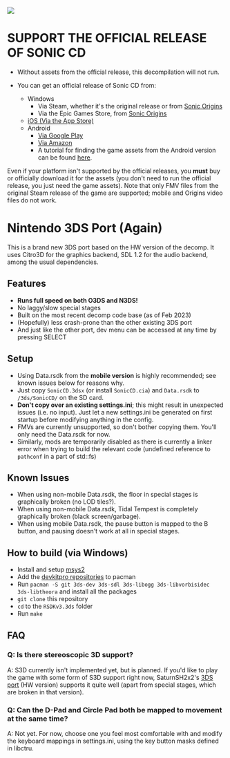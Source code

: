 ![](header.png?raw=true)
# **SUPPORT THE OFFICIAL RELEASE OF SONIC CD**
+ Without assets from the official release, this decompilation will not run.

+ You can get an official release of Sonic CD from:
  * Windows
    * Via Steam, whether it's the original release or from [Sonic Origins](https://store.steampowered.com/app/1794960)
    * Via the Epic Games Store, from [Sonic Origins](https://store.epicgames.com/en-US/p/sonic-origins)
  * [iOS (Via the App Store)](https://apps.apple.com/us/app/sonic-cd-classic/id454316134)
  * Android
    * [Via Google Play](https://play.google.com/store/apps/details?id=com.sega.soniccd.classic)
    * [Via Amazon](https://www.amazon.com/Sega-of-America-Sonic-CD/dp/B008K9UZY4/)
    * A tutorial for finding the game assets from the Android version can be found [here](https://gamebanana.com/tuts/14942).

Even if your platform isn't supported by the official releases, you **must** buy or officially download it for the assets (you don't need to run the official release, you just need the game assets). Note that only FMV files from the original Steam release of the game are supported; mobile and Origins video files do not work.

# Nintendo 3DS Port (Again)
This is a brand new 3DS port based on the HW version of the decomp.
It uses Citro3D for the graphics backend, SDL 1.2 for the audio backend, among the usual dependencies.

## Features
* **Runs full speed on both O3DS and N3DS!**
* No laggy/slow special stages
* Built on the most recent decomp code base (as of Feb 2023)
* (Hopefully) less crash-prone than the other existing 3DS port
* And just like the other port, dev menu can be accessed at any time by pressing SELECT

## Setup
* Using Data.rsdk from the **mobile version** is highly recommended; see known issues below for reasons why.
* Just copy `SonicCD.3dsx` (or install `SonicCD.cia`) and `Data.rsdk` to `/3ds/SonicCD/` on the SD card.
* **Don't copy over an existing settings.ini**; this might result in unexpected issues (i.e. no input). Just let a new settings.ini be generated on first startup before modifying anything in the config.
* FMVs are currently unsupported, so don't bother copying them. You'll only need the Data.rsdk for now.
* Similarly, mods are temporarily disabled as there is currently a linker error when trying to build the relevant code (undefined reference to `pathconf` in a part of std::fs)

## Known Issues
* When using non-mobile Data.rsdk, the floor in special stages is graphically broken (no LOD tiles?).
* When using non-mobile Data.rsdk, Tidal Tempest is completely graphically broken (black screen/garbage).
* When using mobile Data.rsdk, the pause button is mapped to the B button, and pausing doesn't work at all in special stages.

## How to build (via Windows)
* Install and setup [msys2](https://www.msys2.org/)
* Add the [devkitpro repositories](https://devkitpro.org/wiki/devkitPro_pacman) to pacman
* Run `pacman -S git 3ds-dev 3ds-sdl 3ds-libogg 3ds-libvorbisidec 3ds-libtheora` and install all the packages
* `git clone` this repository
* `cd` to the `RSDKv3.3ds` folder
* Run `make`

## FAQ
### Q: Is there stereoscopic 3D support?
A: S3D currently isn't implemented yet, but is planned. If you'd like to play the game with some form of S3D support right now, SaturnSH2x2's [3DS port](https://github.com/SaturnSH2x2/Sonic-CD-11-3DS/releases) (HW version) supports it quite well (apart from special stages, which are broken in that version).

### Q: Can the D-Pad and Circle Pad both be mapped to movement at the same time?
A: Not yet. For now, choose one you feel most comfortable with and modify the keyboard mappings in settings.ini, using the key button masks defined in libctru.
